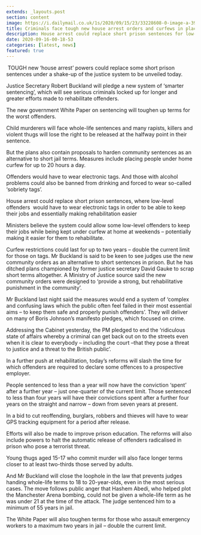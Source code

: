 ```yaml
---
extends: _layouts.post
section: content
image: https://i.dailymail.co.uk/1s/2020/09/15/23/33228608-0-image-a-39_1600210066531.jpg 
title: Criminals face tough new house arrest orders and curfews in place of short sentences 
description: House arrest could replace short prison sentences for low- level offenders. Ministers believe that offenders wearing electronic tags while being under home curfew, will make rehabilitation easier 
date: 2020-09-16-00-18-53 
categories: [latest, news] 
featured: true 
--- 
```

 TOUGH new ‘house arrest’ powers could replace some short prison sentences under a shake-up of the justice system to be unveiled today.

Justice Secretary Robert Buckland will pledge a new system of ‘smarter sentencing’, which will see serious criminals locked up for longer and greater efforts made to rehabilitate offenders.

The new government White Paper on sentencing will toughen up terms for the worst offenders.

Child murderers will face whole-life sentences and many rapists, killers and violent thugs will lose the right to be released at the halfway point in their sentence.

But the plans also contain proposals to harden community sentences as an alternative to short jail terms. Measures include placing people under home curfew for up to 20 hours a day.

Offenders would have to wear electronic tags. And those with alcohol problems could also be banned from drinking and forced to wear so-called ‘sobriety tags’.

House arrest could replace short prison sentences, where low-level  offenders  would have to wear electronic tags in order to be able to keep their jobs and essentially making rehabilitation easier

Ministers believe the system could allow some low-level offenders to keep their jobs while being kept under curfew at home at weekends – potentially making it easier for them to rehabilitate.

Curfew restrictions could last for up to two years – double the current limit for those on tags. Mr Buckland is said to be keen to see judges use the new community orders as an alternative to short sentences in prison. But he has ditched plans championed by former justice secretary David Gauke to scrap short terms altogether. A Ministry of Justice source said the new community orders were designed to ‘provide a strong, but rehabilitative punishment in the community’.

Mr Buckland last night said the measures would end a system of ‘complex and confusing laws which the public often feel failed in their most essential aims – to keep them safe and properly punish offenders’. They will deliver on many of Boris Johnson’s manifesto pledges, which focused on crime.

Addressing the Cabinet yesterday, the PM pledged to end the ‘ridiculous state of affairs whereby a criminal can get back out on to the streets even when it is clear to everybody – including the court –that they pose a threat to justice and a threat to the British public’.

In a further push at rehabilitation, today’s reforms will slash the time for which offenders are required to declare some offences to a prospective employer.

People sentenced to less than a year will now have the conviction ‘spent’ after a further year – just one-quarter of the current limit. Those sentenced to less than four years will have their convictions spent after a further four years on the straight and narrow – down from seven years at present.

In a bid to cut reoffending, burglars, robbers and thieves will have to wear GPS tracking equipment for a period after release.

Efforts will also be made to improve prison education. The reforms will also include powers to halt the automatic release of offenders radicalised in prison who pose a terrorist threat.

Young thugs aged 15-17 who commit murder will also face longer terms closer to at least two-thirds those served by adults.

And Mr Buckland will close the loophole in the law that prevents judges handing whole-life terms to 18 to 20-year-olds, even in the most serious cases. The move follows public anger that Hashem Abedi, who helped plot the Manchester Arena bombing, could not be given a whole-life term as he was under 21 at the time of the attack. The judge sentenced him to a minimum of 55 years in jail.

The White Paper will also toughen terms for those who assault emergency workers to a maximum two years in jail – double the current limit.

